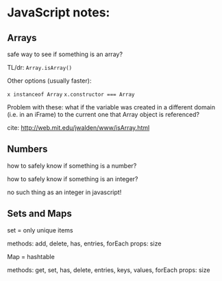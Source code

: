 # JavaScript notes:


## Arrays

safe way to see if something is an array?

TL/dr: `Array.isArray()`

Other options (usually faster):

`x instanceof Array`
`x.constructor === Array`

Problem with these: what if the variable was created in a different domain (i.e. in an iFrame) to the current one that Array object is referenced?

cite: http://web.mit.edu/jwalden/www/isArray.html

## Numbers

how to safely know if something is a number?

how to safely know if something is an integer?

no such thing as an integer in javascript!


## Sets and Maps

set = only unique items

methods: add, delete, has, entries, forEach
props: size

Map = hashtable

methods: get, set, has, delete, entries, keys, values, forEach
props: size

